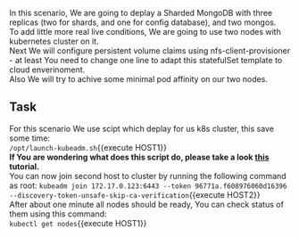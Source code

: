 In this scenario, We are going to deplay a Sharded MongoDB with three replicas (two for shards, and one for config database), and two mongos.<br>
To add little more real live conditions, We are going to use two nodes with kubernetes cluster on it.<br>
 Next We will configure persistent volume claims using nfs-client-provisioner - at least You need to change one line to adapt this statefulSet template to cloud enverinoment.<br>
Also We will try to achive some minimal pod affinity on our two nodes.

## Task
For this scenario We use scipt which deplay for us k8s cluster, this save some time:<br>
`/opt/launch-kubeadm.sh`{{execute HOST1}}<br>
__If You are wondering what does this script do, please take a look <a href src="https://katacoda.com/courses/kubernetes/getting-started-with-kubeadm">this</a> tutorial.__<br>
You can now join second host to cluster by running the following command as root:
`kubeadm join 172.17.0.123:6443 --token 96771a.f608976060d16396 --discovery-token-unsafe-skip-ca-verification`{{execute HOST2}}<br>
After about one minute all nodes should be ready, You can check status of them using this command:<br>
`kubectl get nodes`{{execute HOST1}}

